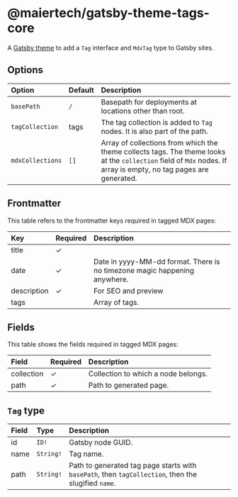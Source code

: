 # @maiertech/gatsby-theme-tags-core

A [Gatsby theme](https://www.gatsbyjs.com/docs/themes/what-are-gatsby-themes/)
to add a `Tag` interface and `MdxTag` type to Gatsby sites.

## Options

| Option           | Default | Description                                                                                                                                                       |
| :--------------- | :------ | :---------------------------------------------------------------------------------------------------------------------------------------------------------------- |
| `basePath`       | `/`     | Basepath for deployments at locations other than root.                                                                                                            |
| `tagCollection`  | tags    | The tag collection is added to `Tag` nodes. It is also part of the path.                                                                                          |
| `mdxCollections` | `[]`    | Array of collections from which the theme collects tags. The theme looks at the `collection` field of `Mdx` nodes. If array is empty, no tag pages are generated. |

## Frontmatter

This table refers to the frontmatter keys required in tagged MDX pages:

| Key         | Required | Description                                                               |
| :---------- | :------- | :------------------------------------------------------------------------ |
| title       | ✓        |                                                                           |
| date        | ✓        | Date in yyyy-MM-dd format. There is no timezone magic happening anywhere. |
| description | ✓        | For SEO and preview                                                       |
| tags        |          | Array of tags.                                                            |

## Fields

This table shows the fields required in tagged MDX pages:

| Field      | Required | Description                         |
| :--------- | :------- | :---------------------------------- |
| collection | ✓        | Collection to which a node belongs. |
| path       | ✓        | Path to generated page.             |

## `Tag` type

| Field | Type      | Description                                                                                         |
| :---- | :-------- | :-------------------------------------------------------------------------------------------------- |
| id    | `ID!`     | Gatsby node GUID.                                                                                   |
| name  | `String!` | Tag name.                                                                                           |
| path  | `String!` | Path to generated tag page starts with `basePath`, then `tagCollection`, then the slugified `name`. |

